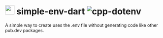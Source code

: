 # [<img src="https://user-images.githubusercontent.com/65248543/182521348-bab680a8-0af1-417b-8b55-42daf79062cd.png" width=30px height=30px/>](https://user-images.githubusercontent.com/65248543/182521348-bab680a8-0af1-417b-8b55-42daf79062cd.png) simple-env-dart ![cpp-dotenv](https://user-images.githubusercontent.com/65248543/182522015-4b51e82d-fcb6-46c3-86ec-49b69981b038.png)
A simple way to create uses the .env file without generating code like other pub.dev packages.
